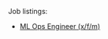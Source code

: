Job listings:
- [ML Ops Engineer (x/f/m)](https://dynamitejobs.com/company/meshcapade/remote-job/ml-ops-engineer-x-f-m)

